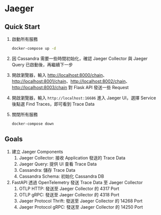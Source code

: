 # Jaeger

## Quick Start

1. 啟動所有服務

    ```bash
    docker-compose up -d
    ```

2. 因 Cassandra 需要一些時間初始化，確認 Jaeger Collector 與 Jaeger Query 已啟動後，再繼續下一步
3. 開啟瀏覽器，輸入 [http://localhost:8000/chain](http://localhost:8000/chain)、[http://localhost:8001/chain](http://localhost:8001/chain)、[http://localhost:8002/chain](http://localhost:8002/chain)、[http://localhost:8003/chain](http://localhost:8003/chain) 對 Flask API 發送一些 Request 
4. 開啟瀏覽器，輸入 `http://localhost:16686` 進入 Jaeger UI，選擇 Service 後點選 Find Traces，即可看到 Trace Data
5. 關閉所有服務

    ```bash
    docker-compose down
    ```

## Goals

1. 建立 Jaeger Components
   1. Jaeger Collector: 接收 Application 發送的 Trace Data
   2. Jaeger Query: 提供 UI 查看 Trace Data
   3. Cassandra: 儲存 Trace Data
   4. Cassandra Schema: 初始化 Cassandra DB
2. FastAPI 透過 OpenTelemetry 發送 Trace Data 至 Jaeger Collector
   1. OTLP HTTP: 發送至 Jaeger Collector 的 4317 Port
   2. OTLP gRPC: 發送至 Jaeger Collector 的 4318 Port
   3. Jaeger Protocol Thrift: 發送至 Jaeger Collector 的 14268 Port
   4. Jaeger Protocol gRPC: 發送至 Jaeger Collector 的 14250 Port
